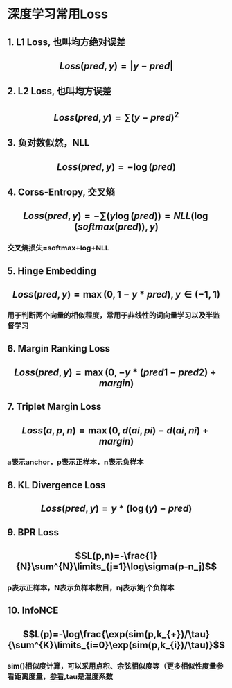 # 深度学习常用Loss

## 1. L1 Loss, 也叫均方绝对误差

## $$Loss(pred,y)=|y-pred|$$

## 2. L2 Loss, 也叫均方误差

## $$Loss(pred,y)=\sum(y-pred)^{2}$$

## 3. 负对数似然，NLL

## $$Loss(pred,y)=-\log(pred)$$

## 4. Corss-Entropy, 交叉熵

## $$Loss(pred,y)=-\sum(y\log(pred))=NLL(\log(softmax(pred)),y)$$

### 交叉熵损失=softmax+log+NLL

## 5. Hinge Embedding

## $$Loss(pred,y)=\max(0,1-y* pred),y \in (-1,1)$$

### 用于判断两个向量的相似程度，常用于非线性的词向量学习以及半监督学习

## 6. Margin Ranking Loss

## $$Loss(pred,y)=\max(0,-y*(pred1-pred2)+margin)$$

## 7. Triplet Margin Loss

## $$Loss(a,p,n)=\max(0,d(ai,pi)-d(ai,ni)+margin)$$

### a表示anchor，p表示正样本，n表示负样本

## 8. KL Divergence Loss

## $$Loss(pred,y)=y* (\log(y)-pred)$$

## 9. BPR Loss

## $$L(p,n)=-\frac{1}{N}\sum^{N}\limits_{j=1}\log\sigma(p-n_j)$$

### p表示正样本，N表示负样本数目，nj表示第j个负样本

## 10. InfoNCE

## $$L(p)=-\log\frac{\exp(sim(p,k_{+})/\tau}{\sum^{K}\limits_{i=0}\exp(sim(p,k_{i})/\tau)}$$

### sim()相似度计算，可以采用点积、余弦相似度等（更多相似性度量参看距离度量，[参看](https://github.com/QinHsiu/Trick/tree/main/similarity_distance),tau是温度系数

